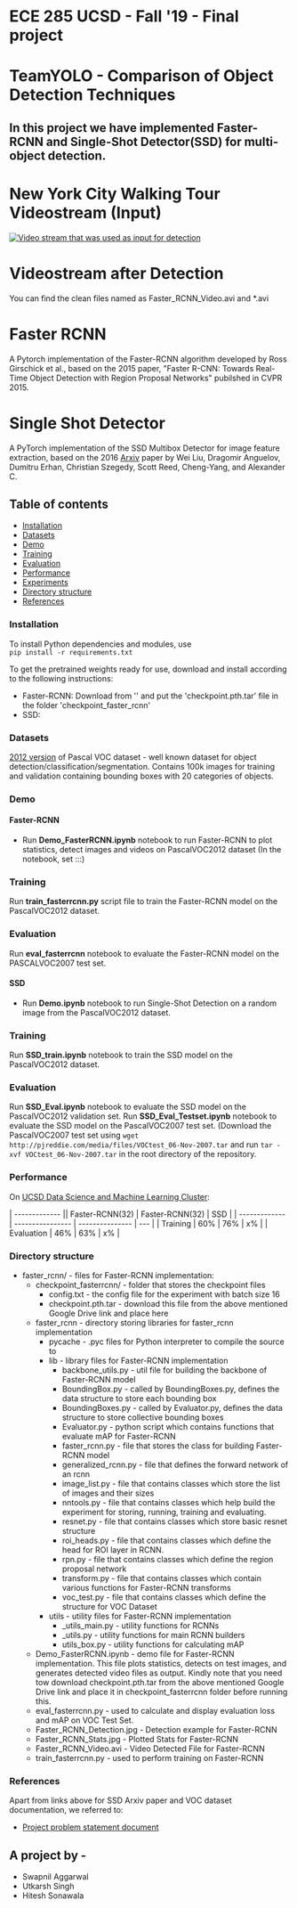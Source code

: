 # ECE 285 UCSD - Fall '19 - Final project
# TeamYOLO - Comparison of Object Detection Techniques 

## In this project we have implemented Faster-RCNN and Single-Shot Detector(SSD) for multi-object detection.
# New York City Walking Tour Videostream (Input)
[![Video stream that was used as input for detection](https://imgur.com/1hcwxrk.gif) ](https://www.youtube.com/watch?v=u68EWmtKZw0) 

# Videostream after Detection
You can find the clean files named as Faster_RCNN_Video.avi and *.avi

# Faster RCNN
A Pytorch implementation of the Faster-RCNN algorithm developed by Ross Girschick et al., based on the 2015 paper, "Faster R-CNN: Towards Real-Time Object Detection with Region Proposal Networks" pubilshed in CVPR 2015. 

# Single Shot Detector 
A PyTorch implementation of the SSD Multibox Detector for image feature extraction, based on the 2016 [Arxiv](http://arxiv.org/abs/1512.02325) paper by Wei Liu, Dragomir Anguelov, Dumitru Erhan, Christian Szegedy, Scott Reed, Cheng-Yang, and Alexander C.
## Table of contents
* [Installation](#Installation)
* [Datasets](#Datasets)
* [Demo](#Demo)
* [Training](#Training)
* [Evaluation](#Evaluation)
* [Performance](#Performance)
* [Experiments](#Experiments)
* [Directory structure](#Directory-structure)
* [References](#References)

### Installation
To install Python dependencies and modules, use <br>
```pip install -r requirements.txt``` <br>

To get the pretrained weights ready for use, download and install according to the following instructions:
- Faster-RCNN: Download from '' and put the 'checkpoint.pth.tar' file in the folder 'checkpoint_faster_rcnn'
- SSD: 

### Datasets
[2012 version](http://host.robots.ox.ac.uk/pascal/VOC/voc2012/) of Pascal VOC dataset - well known dataset for object detection/classification/segmentation. Contains 100k images for training and validation containing bounding boxes with 20 categories of objects.

### Demo
#### Faster-RCNN
- Run **Demo_FasterRCNN.ipynb** notebook to run Faster-RCNN to plot statistics, detect images and videos on PascalVOC2012 dataset (In the notebook, set :::)
### Training
Run **train_fasterrcnn.py** script file to train the Faster-RCNN model on the PascalVOC2012 dataset.
### Evaluation
Run **eval_fasterrcnn** notebook to evaluate the Faster-RCNN model on the PASCALVOC2007 test set.

#### SSD
- Run **Demo.ipynb** notebook to run Single-Shot Detection on a random image from the PascalVOC2012 dataset.
### Training
Run **SSD_train.ipynb** notebook to train the SSD model on the PascalVOC2012 dataset.
### Evaluation
Run **SSD_Eval.ipynb** notebook to evaluate the SSD model on the PascalVOC2012 validation set.
Run **SSD_Eval_Testset.ipynb** notebook to evaluate the SSD model on the PascalVOC2007 test set. (Download the PascalVOC2007 test set using `wget http://pjreddie.com/media/files/VOCtest_06-Nov-2007.tar` and run `tar -xvf VOCtest_06-Nov-2007.tar` in the root directory of the repository.
### Performance <br>
On [UCSD Data Science and Machine Learning Cluster](https://datahub.ucsd.edu/hub/home):

| ------------- || Faster-RCNN(32) | Faster-RCNN(32) | SSD |
| ------------- | ---------------- | --------------- | --- |
| Training      |  60%             | 76%             | x%   | 
| Evaluation    |  46%             | 63%             | x%   |

### Directory structure
- faster_rcnn/ - files for Faster-RCNN implementation:
    - checkpoint_fasterrcnn/ - folder that stores the checkpoint files
        - config.txt - the config file for the experiment with batch size 16
        - checkpoint.pth.tar - download this file from the above mentioned Google Drive link and place here
    - faster_rcnn - directory storing libraries for faster_rcnn implementation
        - pycache - .pyc files for Python interpreter to compile the source to
        - lib - library files for Faster-RCNN implementation
            - backbone_utils.py - util file for building the backbone of Faster-RCNN model
            - BoundingBox.py - called by BoundingBoxes.py, defines the data structure to store each bounding box
            - BoundingBoxes.py - called by Evaluator.py, defines the data structure to store collective bounding boxes
            - Evaluator.py - python script which contains functions that evaluate mAP for Faster-RCNN
            - faster_rcnn.py - file that stores the class for building Faster-RCNN model
            - generalized_rcnn.py - file that defines the forward network of an rcnn
            - image_list.py - file that contains classes which store the list of images and their sizes
            - nntools.py - file that contains classes which help build the experiment for storing, running, training and evaluating.
            - resnet.py - file that contains classes which store basic resnet structure
            - roi_heads.py - file that contains classes which define the head for ROI layer in RCNN.
            - rpn.py - file that contains classes which define the region proposal network
            - transform.py - file that contains classes which contain various functions for Faster-RCNN transforms
            - voc_test.py - file that contains classes which define the structure for VOC Dataset
        - utils - utility files for Faster-RCNN implementation
            - _utils_main.py - utility functions for RCNNs
            - _utils.py - utility functions for main RCNN builders
            - utils_box.py - utility functions for calculating mAP
    - Demo_FasterRCNN.ipynb - demo file for Faster-RCNN implementation. This file plots statistics, detects on test images, and generates detected video files as output. Kindly note that you need tow download checkpoint.pth.tar from the above mentioned Google Drive link and place it in checkpoint_fasterrcnn folder before running this.
    - eval_fasterrcnn.py - used to calculate and display evaluation loss and mAP on VOC Test Set.
    - Faster_RCNN_Detection.jpg - Detection example for Faster-RCNN
    - Faster_RCNN_Stats.jpg - Plotted Stats for Faster-RCNN
    - Faster_RCNN_Video.avi - Video Detected File for Faster-RCNN
    - train_fasterrcnn.py - used to perform training on Faster-RCNN

### References <br>
Apart from links above for SSD Arxiv paper and VOC dataset documentation, we referred to:
- [Project problem statement document](https://www.charles-deledalle.fr/pages/files/ucsd_ece285_mlip/projectC_object_detection.pdf)

## A project by - 

- Swapnil Aggarwal
- Utkarsh Singh
- Hitesh Sonawala
